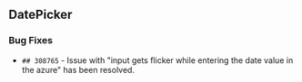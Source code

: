 ##  DatePicker 

###    Bug Fixes

- `## 308765` - Issue with "input gets flicker while entering the date value in the azure" has been resolved.
